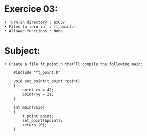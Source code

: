 # Exercice 03:
	• Turn-in directory : ex03/
	• Files to turn in  : ft_point.h
	• Allowed functions : None
# Subject:
	• Create a file ft_point.h that’ll compile the following main:
		
		#include "ft_point.h"

		void set_point(t_point *point)
		{
			point->x = 42;
			point->y = 21;
		}

		int main(void)
		{
			t_point point;
			set_point(&point);
			return (0);
		}
